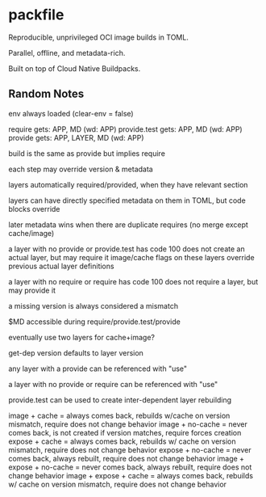 # packfile

Reproducible, unprivileged OCI image builds in TOML.

Parallel, offline, and metadata-rich.

Built on top of Cloud Native Buildpacks.

## Random Notes

env always loaded (clear-env = false)

require gets: APP, MD (wd: APP)
provide.test gets: APP, MD (wd: APP)
provide gets: APP, LAYER, MD (wd: APP)

build is the same as provide but implies require

each step may override version & metadata

layers automatically required/provided, when they have relevant section

layers can have directly specified metadata on them in TOML, but code blocks override

later metadata wins when there are duplicate requires (no merge except cache/image)

a layer with no provide or provide.test has code 100 does not create an actual layer, but may require it
image/cache flags on these layers override previous actual layer definitions

a layer with no require or require has code 100 does not require a layer, but may provide it

a missing version is always considered a mismatch

$MD accessible during require/provide.test/provide

eventually use two layers for cache+image?

get-dep version defaults to layer version

any layer with a provide can be referenced with "use"

a layer with no provide or require can be referenced with "use"

provide.test can be used to create inter-dependent layer rebuilding

image + cache = always comes back, rebuilds w/cache on version mismatch, require does not change behavior
image + no-cache = never comes back, is not created if version matches, require forces creation
expose + cache =  always comes back, rebuilds w/ cache on version mismatch, require does not change behavior
expose + no-cache = never comes back, always rebuilt, require does not change behavior
image + expose + no-cache = never comes back, always rebuilt, require does not change behavior
image + expose + cache = always comes back, rebuilds w/ cache on version mismatch, require does not change behavior
